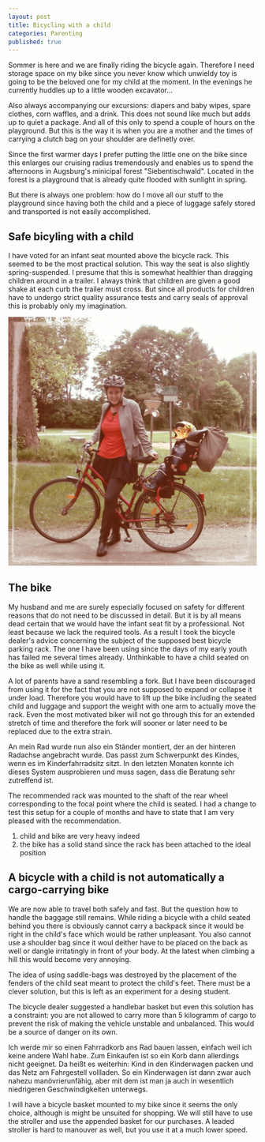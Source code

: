 ```yaml
---
layout: post
title: Bicycling with a child
categories: Parenting
published: true
---
```




Sommer is here and we are finally riding the bicycle again. Therefore I need storage space on my bike since you never know which unwieldy toy is going to
be the beloved one for my child at the moment. In the evenings he currently huddles up to a little wooden excavator...

Also always accompanying our excursions: diapers and baby wipes, spare clothes, corn waffles, and a drink. This does not sound like much but adds up to quiet a package. And all of this only to spend a couple of hours on the playground. But this is the way it is when you are a mother and the times of carrying a clutch bag on your shoulder are definetly over.

Since the first warmer days I prefer putting the little one on the bike since this enlarges our cruising radius tremendously and enables us to spend the afternoons in Augsburg's minicipal forest "Siebentischwald". Located in the forest is a playground that is already quite flooded with sunlight in spring.

But there is always one problem: how do I move all our stuff to the playground since having both the child and a piece of luggage safely stored and transported is not easily accomplished.

## Safe bicyling with a child

I have voted for an infant seat mounted above the bicycle rack. This seemed to be the most practical solution. This way the seat is also slightly spring-suspended. I presume that this is somewhat healthier than dragging children around in a trailer. I always think that children are given a good shake at each curb the trailer must cross. But since all products for children have to undergo strict quality assurance tests and carry seals of approval this is probably only my imagination.

![The bike](/assets/img/bicyle.jpg)

## The bike

My husband and me are surely especially focused on safety for different reasons that do not need to be discussed in detail. But it is by all means dead certain that we would have the infant seat fit by a professional. Not least because we lack the required tools. As a result I took the bicycle dealer's advice concerning the subject of the supposed best bicycle parking rack. The one I have been using since the days of my early youth has failed me several times already. Unthinkable to have a child seated on the bike as well while using it.

A lot of parents have a sand resembling a fork. But I have been discouraged from using it for the fact that you are not supposed to expand or collapse it under load. Therefore you would have to lift up the bike including the seated child and luggage and support the weight with one arm to actually move the rack. Even the most motivated biker will not go through this for an extended stretch of time and therefore the fork will sooner or later need to be replaced due to the extra strain.

An mein Rad wurde nun also ein Ständer montiert, der an der hinteren Radachse angebracht wurde. Das passt zum Schwerpunkt 
des Kindes, wenn es im Kinderfahrradsitz sitzt. In den letzten Monaten konnte ich dieses System ausprobieren und muss sagen, 
dass die Beratung sehr zutreffend ist.

The recommended rack was mounted to the shaft of the rear wheel corresponding to the focal point where the child is seated. I had a change to test this setup for a couple of months and have to state that I am very pleased with the recommendation.

1. child and bike are very heavy indeed
2. the bike has a solid stand since the rack has been attached to the ideal position


## A bicycle with a child is not automatically a cargo-carrying bike

We are now able to travel both safely and fast. But the question how to handle the baggage still remains. While riding a bicycle with a child seated behind you there is obviously cannot carry a backpack since it would be right in the child's face which would be rather unpleasant. You also cannot use a shoulder bag since it woul deither have to be placed on the back as well or dangle irritatingly in front of your body. At the latest when climbing a hill this would become very annoying.

The idea of using saddle-bags was destroyed by the placement of the fenders of the child seat meant to protect the child's feet. There must be a clever solution, but this is left as an experiment for a desing student.

The bicycle dealer suggested a handlebar basket but even this solution has a constraint: you are not allowed to carry more than 5 kilogramm of cargo to prevent the risk of making the vehicle unstable and unbalanced. This would be a source of danger on its own.

Ich werde mir so einen Fahrradkorb ans Rad bauen lassen, einfach weil ich keine andere Wahl habe. Zum Einkaufen ist so 
ein Korb dann allerdings nicht geeignet. Da heißt es weiterhin: Kind in den Kinderwagen packen und das Netz am Fahrgestell 
vollladen. So ein Kinderwagen ist dann zwar auch nahezu manövrierunfähig, aber mit dem ist man ja auch in wesentlich 
niedrigeren Geschwindigkeiten unterwegs.

I will have a bicycle basket mounted to my bike since it seems the only choice, although is might be unsuited for shopping. We will still have to use the stroller and use the appended basket for our purchases. A leaded stroller is hard to manouver as well, but you use it at a much lower speed.
